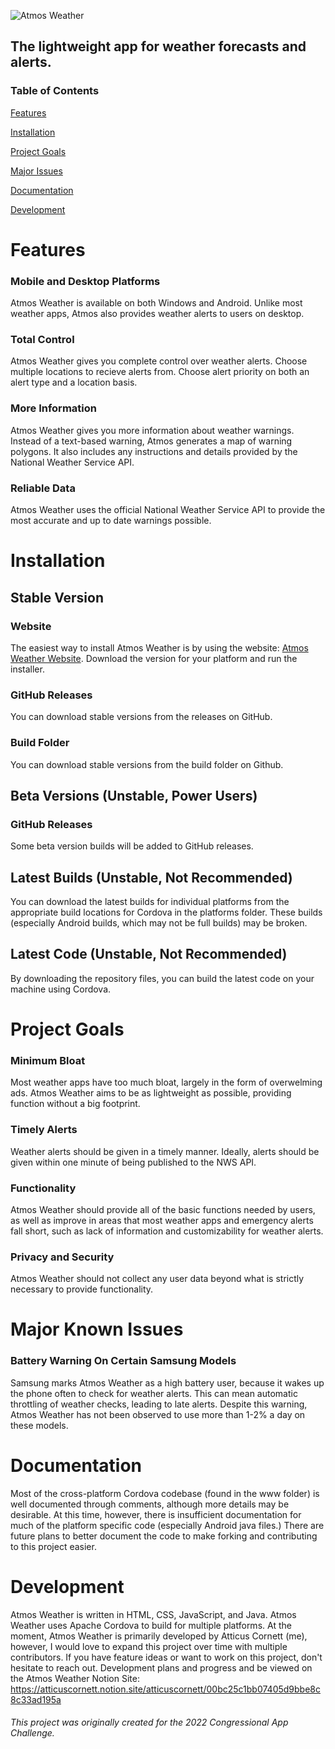 ![Atmos Weather](https://raw.githubusercontent.com/atticuscornett/AtmosWeather/main/logo.svg)
## The lightweight app for weather forecasts and alerts.

### Table of Contents
[Features](#features)

[Installation](#installation)

[Project Goals](#goals)

[Major Issues](#issues)

[Documentation](#documentation)

[Development](#development)

# Features

### Mobile and Desktop Platforms
Atmos Weather is available on both Windows and Android.
Unlike most weather apps, Atmos also provides weather alerts to users on desktop.

### Total Control
Atmos Weather gives you complete control over weather alerts. Choose multiple locations to recieve alerts from. Choose alert priority on both an alert type and a location basis.

### More Information
Atmos Weather gives you more information about weather warnings.
Instead of a text-based warning, Atmos generates a map of warning polygons.
It also includes any instructions and details provided by the National Weather Service API.

### Reliable Data
Atmos Weather uses the official National Weather Service API to provide the most accurate and up to date warnings possible.

# Installation

## Stable Version

### Website
The easiest way to install Atmos Weather is by using the website: [Atmos Weather Website](https://atticuscornett.github.io/atmos-weather).
Download the version for your platform and run the installer.

### GitHub Releases
You can download stable versions from the releases on GitHub.

### Build Folder
You can download stable versions from the build folder on Github.

## Beta Versions (Unstable, Power Users)

### GitHub Releases
Some beta version builds will be added to GitHub releases.

## Latest Builds (Unstable, Not Recommended)
You can download the latest builds for individual platforms from the appropriate build locations for Cordova in the platforms folder. These builds (especially Android builds, which may not be full builds) may be broken.

## Latest Code (Unstable, Not Recommended)
By downloading the repository files, you can build the latest code on your machine using Cordova.

# <a name="goals"></a>Project Goals
### Minimum Bloat
Most weather apps have too much bloat, largely in the form of overwelming ads. Atmos Weather aims to be as lightweight as possible, providing function without a big footprint.

### Timely Alerts
Weather alerts should be given in a timely manner. Ideally, alerts should be given within one minute of being published to the NWS API.

### Functionality
Atmos Weather should provide all of the basic functions needed by users, as well as improve in areas that most weather apps and emergency alerts fall short, such as lack of information and customizability for weather alerts.

### Privacy and Security
Atmos Weather should not collect any user data beyond what is strictly necessary to provide functionality.

# <a name="issues"></a>Major Known Issues

### Battery Warning On Certain Samsung Models
Samsung marks Atmos Weather as a high battery user, because it wakes up the phone often to check for weather alerts.
This can mean automatic throttling of weather checks, leading to late alerts.
Despite this warning, Atmos Weather has not been observed to use more than 1-2% a day on these models.

# Documentation

Most of the cross-platform Cordova codebase (found in the www folder) is well documented through comments, although more details may be desirable. At this time, however, there is insufficient documentation for much of the platform specific code (especially Android java files.) There are future plans to better document the code to make forking and contributing to this project easier.

# Development
Atmos Weather is written in HTML, CSS, JavaScript, and Java. Atmos Weather uses Apache Cordova to build for multiple platforms.
At the moment, Atmos Weather is primarily developed by Atticus Cornett (me), however, I would love to expand this project over time with multiple contributors. If you have feature ideas or want to work on this project, don't hesitate to reach out.
Development plans and progress and be viewed on the Atmos Weather Notion Site: https://atticuscornett.notion.site/atticuscornett/00bc25c1bb07405d9bbe8c8c33ad195a

###### This project was originally created for the 2022 Congressional App Challenge.
